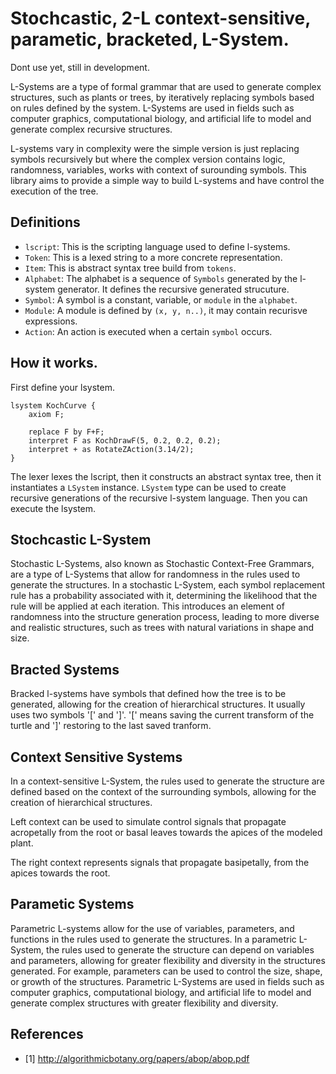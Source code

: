  # Stochcastic, 2-L context-sensitive, parametic, bracketed, L-System.

Dont use yet, still in development. 

L-Systems are a type of formal grammar that are used to generate complex structures, such as plants or trees, by iteratively replacing symbols based on rules defined by the system. L-Systems are used in fields such as computer graphics, computational biology, and artificial life to model and generate complex recursive structures.

L-systems vary in complexity were the simple version is just replacing symbols recursively but where the complex version contains logic, randomness, variables, works with context of surounding symbols. 
This library aims to provide a simple way to build L-systems and have control the execution of the tree.

## Definitions 

- `lscript`: This is the scripting language used to define l-systems.
- `Token`: This is a lexed string to a more concrete representation.
- `Item`: This is abstract syntax tree build from `tokens`.
- `Alphabet`: The alphabet is a sequence of `Symbols` generated by the l-system generator. It defines the recursive generated strucuture.
- `Symbol`: A symbol is a constant, variable, or `module` in the `alphabet`.
- `Module`: A module is defined by `(x, y, n..)`, it may contain recurisve expressions.
- `Action`: An action is executed when a certain `symbol` occurs.

## How it works.

First define your lsystem.

```
lsystem KochCurve {
    axiom F;

    replace F by F+F;
    interpret F as KochDrawF(5, 0.2, 0.2, 0.2);
    interpret + as RotateZAction(3.14/2);
}
```

The lexer lexes the lscript, then it constructs an abstract syntax tree, then it instantiates a `LSystem` instance.
`LSystem` type can be used to create recursive generations of the recursive l-system language. 
Then you can execute the lsystem.

## Stochcastic L-System

Stochastic L-Systems, also known as Stochastic Context-Free Grammars, are a type of L-Systems that allow for randomness in the rules used to generate the structures. In a stochastic L-System, each symbol replacement rule has a probability associated with it, determining the likelihood that the rule will be applied at each iteration. This introduces an element of randomness into the structure generation process, leading to more diverse and realistic structures, such as trees with natural variations in shape and size. 

## Bracted Systems

Bracked l-systems have symbols that defined how the tree is to be generated, allowing for the creation of hierarchical structures. 
It usually uses two symbols '[' and ']'. '[' means saving the current transform of the turtle and ']' restoring to the last saved tranform. 

## Context Sensitive Systems

In a context-sensitive L-System, the rules used to generate the structure are defined based on the context of the surrounding symbols, allowing for the creation of hierarchical structures.

Left context can be used to simulate control signals that propagate acropetally from the root or basal leaves towards the apices of the modeled plant.

The right context represents signals that propagate basipetally, from the apices towards the root.

## Parametic Systems

Parametric L-systems allow for the use of variables, parameters, and functions in the rules used to generate the structures. In a parametric L-System, the rules used to generate the structure can depend on variables and parameters, allowing for greater flexibility and diversity in the structures generated. For example, parameters can be used to control the size, shape, or growth of the structures. Parametric L-Systems are used in fields such as computer graphics, computational biology, and artificial life to model and generate complex structures with greater flexibility and diversity.

## References 

- [1] http://algorithmicbotany.org/papers/abop/abop.pdf